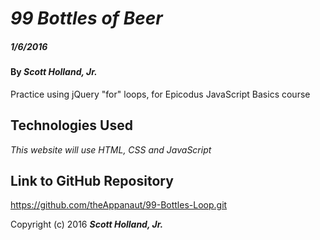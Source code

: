 # _99 Bottles of Beer_

##### _1/6/2016_

#### By _**Scott Holland, Jr.**_

Practice using jQuery "for" loops, for Epicodus JavaScript Basics course

## Technologies Used

_This website will use HTML, CSS and JavaScript_

## Link to GitHub Repository

https://github.com/theAppanaut/99-Bottles-Loop.git

Copyright (c) 2016 **_Scott Holland, Jr._**
